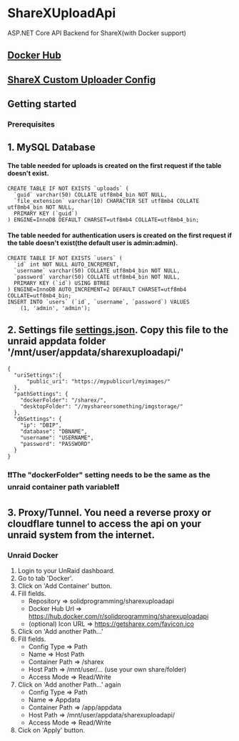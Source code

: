 # ShareXUploadApi
ASP.NET Core API Backend for ShareX(with Docker support)

## [Docker Hub](https://hub.docker.com/r/solidprogramming/sharexuploadapi)
## [ShareX Custom Uploader Config](https://dl.lucaweidmann.de/wl/?id=yxKbrNgBYilPXO4bZijA03wdtThDiJPY)

## Getting started
### Prerequisites
## 1. MySQL Database
#### The table needed for uploads is created on the first request if the table doesn't exist.
```
CREATE TABLE IF NOT EXISTS `uploads` (
  `guid` varchar(50) COLLATE utf8mb4_bin NOT NULL,
  `file_extension` varchar(10) CHARACTER SET utf8mb4 COLLATE utf8mb4_bin NOT NULL,
  PRIMARY KEY (`guid`)
) ENGINE=InnoDB DEFAULT CHARSET=utf8mb4 COLLATE=utf8mb4_bin;
```
#### The table needed for authentication users is created on the first request if the table doesn't exist(the default user is admin:admin).
```
CREATE TABLE IF NOT EXISTS `users` (
  `id` int NOT NULL AUTO_INCREMENT,
  `username` varchar(50) COLLATE utf8mb4_bin NOT NULL,
  `password` varchar(50) COLLATE utf8mb4_bin NOT NULL,
  PRIMARY KEY (`id`) USING BTREE
) ENGINE=InnoDB AUTO_INCREMENT=2 DEFAULT CHARSET=utf8mb4 COLLATE=utf8mb4_bin;
INSERT INTO `users` (`id`, `username`, `password`) VALUES
	(1, 'admin', 'admin');
```


## 2. Settings file [settings.json](https://dl.lucaweidmann.de/wl/?id=3thPnlps88aEVpkrxs78d0czlaa8hIwg). Copy this file to the unraid appdata folder '/mnt/user/appdata/sharexuploadapi/'
```
{
  "uriSettings":{
	  "public_uri": "https://mypublicurl/myimages/"
  },
  "pathSettings": {
    "dockerFolder": "/sharex/",
    "desktopFolder": "//myshareorsomething/imgstorage/"
  },
  "dbSettings": {
    "ip": "DBIP",
    "database": "DBNAME",
    "username": "USERNAME",
    "password": "PASSWORD"
  }
}
```

### :exclamation::exclamation:The "dockerFolder" setting needs to be the same as the unraid container path variable:exclamation::exclamation:


## 3. Proxy/Tunnel. You need a reverse proxy or cloudflare tunnel to access the api on your unraid system from the internet.


### Unraid Docker
1. Login to your UnRaid dashboard. 
2. Go to tab 'Docker'.
3. Click on 'Add Container' button.
4. Fill fields.
   - Repository => solidprogramming/sharexuploadapi
   - Docker Hub Url => https://hub.docker.com/r/solidprogramming/sharexuploadapi
   - (optional) Icon URL => https://getsharex.com/favicon.ico
5. Click on 'Add another Path...'
6. Fill fields.
   - Config Type => Path
   - Name => Host Path
   - Container Path => /sharex
   - Host Path => /mnt/user/... (use your own share/folder)
   - Access Mode => Read/Write
7. Click on 'Add another Path...' again
   - Config Type => Path
   - Name => Appdata
   - Container Path => /app/appdata
   - Host Path => /mnt/user/appdata/sharexuploadapi/
   - Access Mode => Read/Write
7. Cick on 'Apply' button.

   
